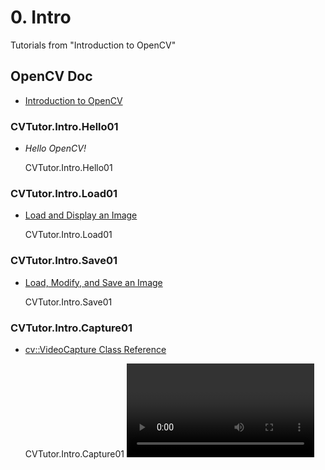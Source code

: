 # 0. Intro
Tutorials from "Introduction to OpenCV"


## OpenCV Doc

* [Introduction to OpenCV](http://docs.opencv.org/3.1.0/df/d65/tutorial_table_of_content_introduction.html)



### CVTutor.Intro.Hello01

* _Hello OpenCV!_

    CVTutor.Intro.Hello01


### CVTutor.Intro.Load01

* [Load and Display an Image](http://docs.opencv.org/3.1.0/db/deb/tutorial_display_image.html)

    CVTutor.Intro.Load01 <image filename>


### CVTutor.Intro.Save01

* [Load, Modify, and Save an Image](http://docs.opencv.org/3.1.0/db/d64/tutorial_load_save_image.html)

   CVTutor.Intro.Save01 <image filename>


### CVTutor.Intro.Capture01

* [cv::VideoCapture Class Reference](http://docs.opencv.org/master/d8/dfe/classcv_1_1VideoCapture.html)

    CVTutor.Intro.Capture01 <video filename>

